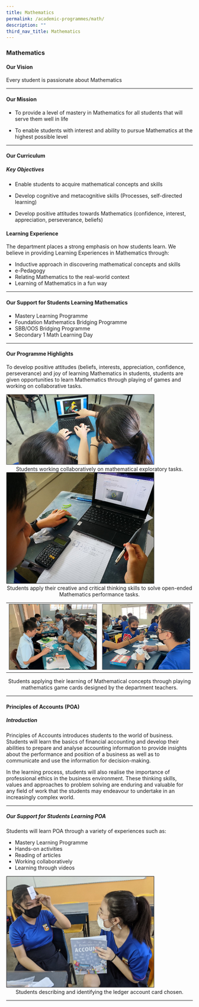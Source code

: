 ```yaml
---
title: Mathematics
permalink: /academic-programmes/math/
description: ""
third_nav_title: Mathematics
---
```


### Mathematics


#### Our Vision
Every student is passionate about Mathematics
<hr>

#### Our Mission
*   To provide a level of mastery in Mathematics for all students that will serve them well in life  
    
*   To enable students with interest and ability to pursue Mathematics at the highest possible level
<hr>

#### Our Curriculum
##### Key Objectives
* Enable students to acquire mathematical concepts and skills

* Develop cognitive and metacognitive skills (Processes, self-directed learning)

* Develop positive attitudes towards Mathematics (confidence, interest, appreciation, perseverance, beliefs)


#### Learning Experience
The department places a strong emphasis on how students learn. We believe in providing Learning Experiences in Mathematics through:

* Inductive approach in discovering mathematical concepts and skills
* e-Pedagogy 
* Relating Mathematics to the real-world context 
* Learning of Mathematics in a fun way

<hr>

#### Our Support for Students Learning Mathematics

* Mastery Learning Programme
* Foundation Mathematics Bridging Programme
* SBB/OOS Bridging Programme
* Secondary 1 Math Learning Day
<hr>

#### Our Programme Highlights

To develop positive attitudes (beliefs, interests, appreciation, confidence, perseverance) and joy of learning Mathematics in students, students are given opportunities to learn Mathematics through playing of games and working on collaborative tasks.

<img src="/images/Mathematics/01.png" style="width:400px">
<figcaption><center>Students working collaboratively on mathematical exploratory tasks.</center></figcaption>

<img src="/images/Mathematics/02.png" style="width:400px">
<figcaption><center>Students apply their creative and critical thinking skills to solve open-ended Mathematics performance tasks.</center></figcaption>


<table>
  <tr>
    <td><img src="/images/Mathematics/03.png" style="width:400px"></td>
    <td><img src="/images/Mathematics/04.png" style="width:400px"></td>
  </tr>
</table>

<figcaption><center>Students applying their learning of Mathematical concepts through playing mathematics game cards designed by the department teachers.</center></figcaption>

<hr>

#### Principles of Accounts (POA)
##### Introduction
Principles of Accounts introduces students to the world of business. Students will learn the basics of financial accounting and develop their abilities to prepare and analyse accounting information to provide insights about the performance and position of a business as well as to communicate and use the information for decision-making. 

In the learning process, students will also realise the importance of professional ethics in the business environment. These thinking skills, values and approaches to problem solving are enduring and valuable for any field of work that the students may endeavour to undertake in an increasingly complex world.
<hr>

##### Our Support for Students Learning POA

Students will learn POA through a variety of experiences such as:
* Mastery Learning Programme
* Hands-on activities
* Reading of articles
* Working collaboratively
* Learning through videos

<img src="/images/Mathematics/05.png" style="width:400px">
<figcaption><center>Students describing and identifying the ledger account card chosen.</center></figcaption>
<hr>